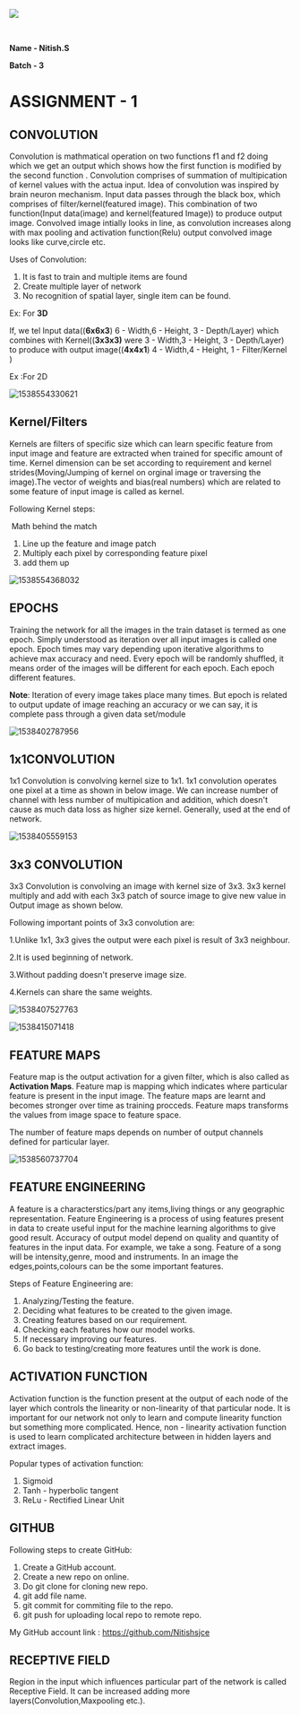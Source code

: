    ![](document/APJ.KALAM.jpeg)

​                



**Name - Nitish.S**

**Batch - 3**



#                                                     ASSIGNMENT - 1

## CONVOLUTION

Convolution is mathmatical operation on two functions f1 and f2 doing which we get an output which shows how the first function is modified by the second function . Convolution comprises of summation of multipication of kernel values with the actua input. Idea of convolution was inspired by brain neuron mechanism. Input data passes through the black box, which comprises of filter/kernel(featured image). This combination of two function(Input data(image) and kernel(featured Image)) to produce output image. Convolved image intially looks in line, as convolution increases along with max pooling and activation function(Relu) output convolved image looks like curve,circle etc. 

Uses of Convolution:

1. It is fast to train and multiple items are found
2. Create multiple layer of network
3. No recognition of spatial layer, single item can be found.

Ex: For **3D**

If, we tel Input data((**6x6x3**) 6 - Width,6 - Height, 3 - Depth/Layer) which combines with Kernel((**3x3x3)** were 3 - Width,3 - Height, 3 - Depth/Layer) to produce  with output image((**4x4x1**)  4 - Width,4 - Height, 1 - Filter/Kernel )  

Ex :For 2D

![1538554330621](document/1538554330621.png)



## Kernel/Filters

 Kernels are filters of specific size which can learn specific feature from input image and feature are extracted when trained for specific amount of time. Kernel dimension can be set according to requirement and kernel strides(Moving/Jumping of kernel on orginal image or traversing the image).The vector of weights and bias(real numbers) which are related to  some feature of input image is called as kernel.

 Following Kernel steps:

​           Math behind the match

1. Line up the feature and image patch
2. Multiply each pixel by corresponding feature pixel
3. add them up



![1538554368032](document/1538554368032.png)





## EPOCHS

Training the network for all the  images in the train dataset is termed as one epoch. Simply understood as iteration over all input images is called one epoch. Epoch times may vary depending upon iterative algorithms to achieve max accuracy and need. Every epoch will be randomly shuffled, it means order of the images will be different for each epoch. Each epoch different features.

**Note**:  Iteration of every image takes place many times. But epoch is related to output update of image reaching an accuracy or we can say, it is complete pass through a given data set/module



![1538402787956](document/1538402787956.png)



## 1x1CONVOLUTION

1x1 Convolution is convolving kernel size to 1x1. 1x1 convolution operates one pixel at a time as shown in below image. We can increase number of channel with less number of multipication and addition, which doesn't cause as much data loss as higher size kernel. Generally, used at the end of  network.

![1538405559153](document/1538405559153.png)





## 3x3 CONVOLUTION

3x3 Convolution is convolving an image with kernel size of 3x3. 3x3 kernel multiply and add with each 3x3 patch of source image  to give new  value in Output image as shown below.  

Following important points of 3x3 convolution are:

1.Unlike 1x1, 3x3 gives the output were each pixel is result of 3x3 neighbour.

2.It is used beginning of network.

3.Without padding doesn't preserve image size.

4.Kernels can share the same weights.



![1538407527763](document/1538407527763.png)









![1538415071418](document/1538415071418.png)





## FEATURE MAPS

Feature map is the output activation for a given filter, which is also called as **Activation Maps**. Feature map is mapping which indicates where particular feature is present in the input image. The feature maps are learnt and becomes stronger over time as training procceds. Feature maps transforms the values from image space to feature space.

The number of feature maps depends on number of output channels defined for particular layer. 



![1538560737704](document/1538560737704.png)





## FEATURE ENGINEERING

A feature is a characterstics/part any items,living things or any geographic representation. Feature Engineering is a process of using features present in data to create useful input for the machine learning algorithms to give good result. Accuracy of output model depend on quality and quantity of features in the input data. For example, we take a song. Feature of a song will be intensity,genre, mood and instruments. In an image the edges,points,colours can be the some important features.



Steps of Feature Engineering are:

1. Analyzing/Testing the feature.
2. Deciding what features to be created to the given image.
3. Creating features based on our requirement.
4. Checking each features how our model works.
5. If necessary improving our features.
6. Go back to testing/creating more features until the work is done.





## ACTIVATION  FUNCTION

Activation function is the function present at the output of each node of the layer which controls the linearity or non-linearity of that particular node. It is important for our network not only to learn and compute linearity function but something more complicated. Hence, non - linearity activation function is used to learn complicated architecture between in hidden layers and extract images.

Popular types of activation function:

1. Sigmoid
2. Tanh - hyperbolic tangent
3. ReLu - Rectified Linear Unit



## GITHUB

Following steps to create GitHub:

1. Create a GitHub account.
2. Create a new repo on online.
3. Do git clone for cloning new repo.
4. git add file name.
5. git commit for commiting file to the repo.
6. git push for uploading local repo to remote repo.

My GitHub account link : https://github.com/Nitishsjce





## RECEPTIVE FIELD

Region in the input which influences particular part of the network is called Receptive Field. It can be increased adding more layers(Convolution,Maxpooling etc.).




































































































